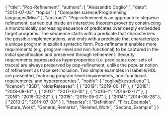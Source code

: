 {
    "title": "Pop-Refinement",
    "authors": [
        "Alessandro Coglio"
    ],
    "date": "2014-07-03",
    "topics": [
        "Computer science/Programming languages/Misc"
    ],
    "abstract": "Pop-refinement is an approach to stepwise refinement, carried out inside an interactive theorem prover by constructing a monotonically decreasing sequence of predicates over deeply embedded target programs. The sequence starts with a predicate that characterizes the possible implementations, and ends with a predicate that characterizes a unique program in explicit syntactic form. Pop-refinement enables more requirements (e.g. program-level and non-functional) to be captured in the initial specification and preserved through refinement. Security requirements expressed as hyperproperties (i.e. predicates over sets of traces) are always preserved by pop-refinement, unlike the popular notion of refinement as trace set inclusion. Two simple examples in Isabelle/HOL are presented, featuring program-level requirements, non-functional requirements, and hyperproperties.",
    "notify": [
        "coglio@kestrel.edu"
    ],
    "licence": "BSD",
    "olderReleases": [
        {
            "2019": "2019-06-11"
        },
        {
            "2018": "2018-08-16"
        },
        {
            "2017": "2017-10-10"
        },
        {
            "2016-1": "2016-12-17"
        },
        {
            "2016": "2016-02-22"
        },
        {
            "2015": "2015-05-27"
        },
        {
            "2014": "2014-08-28"
        },
        {
            "2013-2": "2014-07-03"
        }
    ],
    "theories": [
        "Definition",
        "First_Example",
        "Future_Work",
        "General_Remarks",
        "Related_Work",
        "Second_Example"
    ]
}